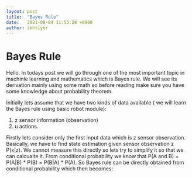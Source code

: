 ```yaml
---
layout: post
title:  "Bayes Rule"
date:   2021-08-04 11:55:28 +0900
author: ikhtiyor
---
```


<h1> Bayes Rule </h1>
<p>
Hello. In todays post we will go through one of the most important topic in machinle learning and mathematics which is Bayes rule. We will see its derivation mainly using some math so before reading make sure you have some knowledge about probability theorem. 
</p>

Initially lets assume that we have two kinds of data available ( we will learn the Bayes rule using  basic robot module):
1. z sensor information (observation)
2. u actions.

Firstly lets consider only the first input data which is z sensor observation. Basically, we have to find state estimation given sensor observation z P(x|z). We cannot measure this directly so lets try to simplify it so that we can calcualte it. From conditional probability we know that P(A and B) = P(A|B) * P(B) = P(B|A) * P(A). So Bayes rule can be directly obtained from conditional probability which then becomes:

